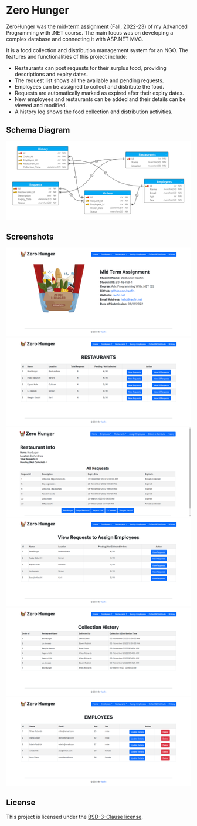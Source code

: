 # Zero Hunger
ZeroHunger was the [mid-term assignment](/Readme_md/ZeroHunger.txt) (Fall, 2022-23) of my Advanced Programming with .NET course. The main focus was on developing a complex database and connecting it with ASP.NET MVC.

It is a food collection and distribution management system for an NGO. The features and functionalities of this project include:
- Restaurants can post requests for their surplus food, providing descriptions and expiry dates.
- The request list shows all the available and pending requests.
- Employees can be assigned to collect and distribute the food.
- Requests are automatically marked as expired after their expiry dates.
- New employees and restaurants can be added and their details can be viewed and modified.
- A history log shows the food collection and distribution activities.

## Schema Diagram
<img src="/Readme_md/schema-diagram.svg">

## Screenshots
<img src="/Readme_md/1.png">
<img src="/Readme_md/2.png">
<img src="/Readme_md/3.png">
<img src="/Readme_md/4.png">
<img src="/Readme_md/5.png">
<img src="/Readme_md/6.png">

## License
This project is licensed under the [BSD-3-Clause license](LICENSE).